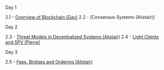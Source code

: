 Day 1

2.1 - [Overview of Blockchain (Gav)](https://github.com/paritytech/polkadot-blockchain-academy/blob/145fa76d8bc5194016f6eb6d60cb96328aa9b52d/syllabus/2-blockchain/2.1-Overview_of_Blockchain)
2.2 - [Consensus Systems (Alistair)]

Day 2 

2.3 - [Threat Models in Decentralized Systems (Alistair)](https://github.com/paritytech/polkadot-blockchain-academy/blob/145fa76d8bc5194016f6eb6d60cb96328aa9b52d/syllabus/2-blockchain/2.3-Threat_Models_in_Decentralized_Systems)
2.4 - [Light Clients and SPV (Pierre)](https://github.com/paritytech/polkadot-blockchain-academy/blob/145fa76d8bc5194016f6eb6d60cb96328aa9b52d/syllabus/2-blockchain/2.4-Light_Clients_and_SPV)

Day 3

2.5 - [Fees, Bridges and Ordering (Alistair)](https://github.com/paritytech/polkadot-blockchain-academy/blob/145fa76d8bc5194016f6eb6d60cb96328aa9b52d/syllabus/2-blockchain/2.5-Fees_Bridges_and_Ordering)
